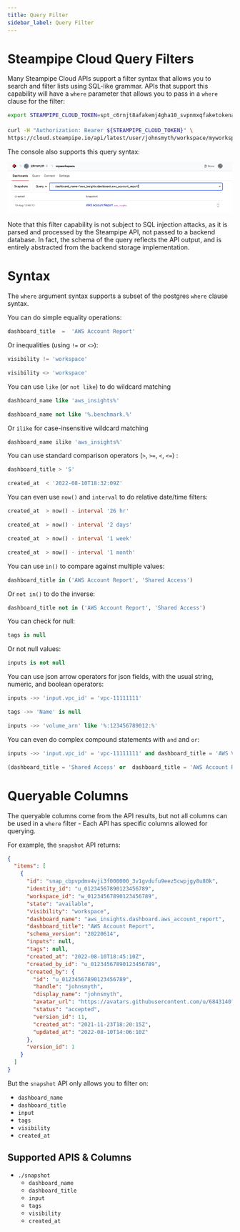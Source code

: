 ```yaml
---
title: Query Filter
sidebar_label: Query Filter
---
```


# Steampipe Cloud Query Filters

Many Steampipe Cloud APIs support a filter syntax that allows you to search and filter lists using SQL-like grammar.  APIs that support this capability will have a `where` parameter that allows you to pass in a `where` clause for the filter:

```bash
export STEAMPIPE_CLOUD_TOKEN=spt_c6rnjt8afakemj4gha10_svpnmxqfaketokenad431k

curl -H "Authorization: Bearer ${STEAMPIPE_CLOUD_TOKEN}" \
https://cloud.steampipe.io/api/latest/user/johnsmyth/workspace/myworkspace/snapshot?where="dashboard_name='aws_insights.dashboard.aws_account_report'" 
```


The console also supports this query syntax:

<img src="/images/docs/cloud/api_filter_query_ex1.png" width="600pt"/>
<br />


Note that this filter capability is not subject to SQL injection attacks, as it is parsed and processed by the Steampipe API, not passed to a backend database.  In fact, the schema of the query reflects the API output, and is entirely abstracted from the backend storage implementation.


# Syntax

The `where` argument syntax supports a subset of the postgres `where` clause syntax. 

You can do simple equality operations:
```sql
dashboard_title  =  'AWS Account Report'
```

Or inequalities (using `!=` or `<>`):
```sql
visibility != 'workspace'
```
```sql
visibility <> 'workspace'
```

You can use `like` (or `not like`) to do wildcard matching
```sql
dashboard_name like 'aws_insights%'
```
```sql
dashboard_name not like '%.benchmark.%'
```

Or `ilike` for case-insensitive wildcard matching
```sql
dashboard_name ilike 'aws_insights%'
```

You can use standard comparison operators (`>`, `>=`, `<`, `<=`) \:

```sql
dashboard_title > 'S'
```
```sql
created_at  < '2022-08-10T18:32:09Z'
```


You can even use `now()` and `interval` to do relative date/time filters:
```sql
created_at  > now() - interval '26 hr'
```
```sql
created_at  > now() - interval '2 days'
```
```sql
created_at  > now() - interval '1 week'
```
```sql
created_at  > now() - interval '1 month'
```


<!--
Boolean
```sql 
!!! We dont have any Boolean fields currently
```
<-->

You can use `in()` to compare against multiple values:
```sql
dashboard_title in ('AWS Account Report', 'Shared Access')
```

Or `not in()` to do the inverse:
```sql
dashboard_title not in ('AWS Account Report', 'Shared Access')
```

You can check for null:
```sql
tags is null
```

Or  not null values:
```sql
inputs is not null
```

You can use json arrow operators for json fields, with the usual string, numeric, and boolean operators:
```sql
inputs ->> 'input.vpc_id' = 'vpc-11111111'
```
```sql
tags ->> 'Name' is null
```
```sql
inputs ->> 'volume_arn' like '%:123456789012:%'
```

You can even do complex compound statements with `and` and  `or`:
```sql
inputs ->> 'input.vpc_id' = 'vpc-11111111' and dashboard_title = 'AWS VPC Detail'
```
```sql
(dashboard_title = 'Shared Access' or  dashboard_title = 'AWS Account Report') and created_at  > '2022-08-10T18:32:09Z' 
```

# Queryable Columns
The queryable columns come from the API results, but not all columns can be used in a `where` filter - Each API has specific columns allowed for querying. 

For example, the `snapshot` API returns:

```json
{
  "items": [
    {
      "id": "snap_cbpvpdmv4vji3f000000_3v1gvdufu9eez5cwpjgy8u80k",
      "identity_id": "u_01234567890123456789",
      "workspace_id": "w_01234567890123456789",
      "state": "available",
      "visibility": "workspace",
      "dashboard_name": "aws_insights.dashboard.aws_account_report",
      "dashboard_title": "AWS Account Report",
      "schema_version": "20220614",
      "inputs": null,
      "tags": null,
      "created_at": "2022-08-10T18:45:10Z",
      "created_by_id": "u_01234567890123456789",
      "created_by": {
        "id": "u_01234567890123456789",
        "handle": "johnsmyth",
        "display_name": "johnsmyth",
        "avatar_url": "https://avatars.githubusercontent.com/u/6843140?v=4",
        "status": "accepted",
        "version_id": 11,
        "created_at": "2021-11-23T18:20:15Z",
        "updated_at": "2022-08-10T14:06:10Z"
      },
      "version_id": 1
    }
  ]
}
```

But the `snapshot` API only allows you to filter on:
  - `dashboard_name`
  - `dashboard_title`
  - `input`
  - `tags`
  - `visibility`
  - `created_at`


## Supported APIS & Columns

- `./snapshot`
  - `dashboard_name`
  - `dashboard_title`
  - `input`
  - `tags`
  - `visibility`
  - `created_at`


